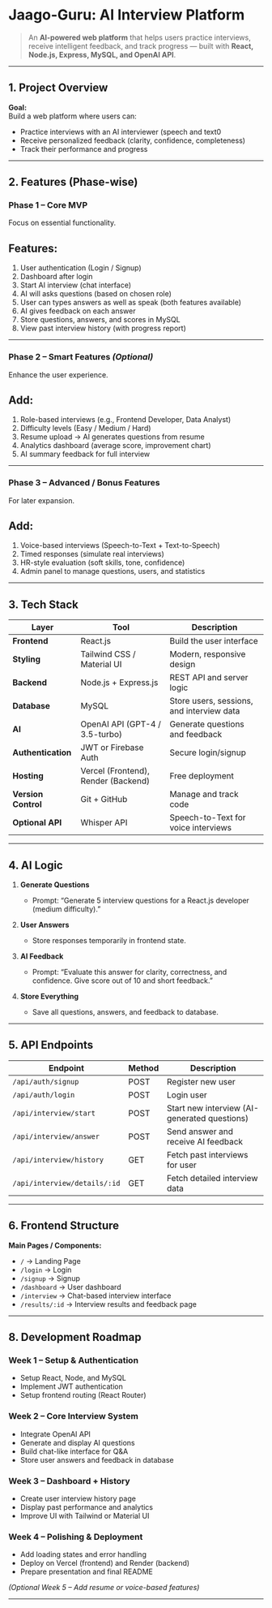 # Jaago-Guru: AI Interview Platform

> An **AI-powered web platform** that helps users practice interviews, receive intelligent feedback, and track progress — built with **React, Node.js, Express, MySQL, and OpenAI API**.

---

## 1. Project Overview

**Goal:**  
Build a web platform where users can:
-  Practice interviews with an AI interviewer (speech and text0
-  Receive personalized feedback (clarity, confidence, completeness)
-  Track their performance and progress 

---

## 2. Features (Phase-wise)

###  Phase 1 – Core MVP
Focus on essential functionality.

## Features:
1. User authentication (Login / Signup)  
2. Dashboard after login  
3. Start AI interview (chat interface)  
4. AI will asks questions (based on chosen role)  
5. User  can types answers as well as speak (both features available) 
6. AI gives feedback on each answer  
7. Store questions, answers, and scores in MySQL  
8. View past interview history (with progress report) 

---

### Phase 2 – Smart Features *(Optional)*
Enhance the user experience.

## Add:
1. Role-based interviews (e.g., Frontend Developer, Data Analyst)  
2. Difficulty levels (Easy / Medium / Hard)  
3. Resume upload → AI generates questions from resume  
4. Analytics dashboard (average score, improvement chart)  
5. AI summary feedback for full interview  

---

### Phase 3 – Advanced / Bonus Features 
For later expansion.

## Add:
1. Voice-based interviews (Speech-to-Text + Text-to-Speech)  
2. Timed responses (simulate real interviews)  
3. HR-style evaluation (soft skills, tone, confidence)  
4. Admin panel to manage questions, users, and statistics  

---

## 3. Tech Stack

| Layer | Tool | Description |
|-------|------|-------------|
| **Frontend** | React.js  | Build the user interface |
| **Styling** | Tailwind CSS / Material UI | Modern, responsive design |
| **Backend** | Node.js + Express.js | REST API and server logic |
| **Database** | MySQL | Store users, sessions, and interview data |
| **AI** | OpenAI API (GPT-4 / 3.5-turbo) | Generate questions and feedback |
| **Authentication** | JWT or Firebase Auth | Secure login/signup |
| **Hosting** | Vercel (Frontend), Render (Backend) | Free deployment |
| **Version Control** | Git + GitHub | Manage and track code |
| **Optional API** | Whisper API | Speech-to-Text for voice interviews |

---
##  4. AI Logic

1. **Generate Questions**  
   - Prompt: “Generate 5 interview questions for a React.js developer (medium difficulty).”

2. **User Answers**  
   - Store responses temporarily in frontend state.

3. **AI Feedback**  
   - Prompt: “Evaluate this answer for clarity, correctness, and confidence. Give score out of 10 and short feedback.”

4. **Store Everything**  
   - Save all questions, answers, and feedback to database.

---

## 5. API Endpoints

| Endpoint | Method | Description |
|-----------|---------|-------------|
| `/api/auth/signup` | POST | Register new user |
| `/api/auth/login` | POST | Login user |
| `/api/interview/start` | POST | Start new interview (AI-generated questions) |
| `/api/interview/answer` | POST | Send answer and receive AI feedback |
| `/api/interview/history` | GET | Fetch past interviews for user |
| `/api/interview/details/:id` | GET | Fetch detailed interview data |

---

## 6. Frontend Structure

**Main Pages / Components:**
- `/` → Landing Page  
- `/login` → Login  
- `/signup` → Signup  
- `/dashboard` → User dashboard  
- `/interview` → Chat-based interview interface  
- `/results/:id` → Interview results and feedback page  

---

## 8. Development Roadmap

### Week 1 – Setup & Authentication
- Setup React, Node, and MySQL  
- Implement JWT authentication  
- Setup frontend routing (React Router)

### Week 2 – Core Interview System
- Integrate OpenAI API  
- Generate and display AI questions  
- Build chat-like interface for Q&A  
- Store user answers and feedback in database  

### Week 3 – Dashboard + History
- Create user interview history page  
- Display past performance and analytics  
- Improve UI with Tailwind or Material UI  

### Week 4 – Polishing & Deployment
- Add loading states and error handling  
- Deploy on Vercel (frontend) and Render (backend)  
- Prepare presentation and final README  

*(Optional Week 5 – Add resume or voice-based features)*

---


